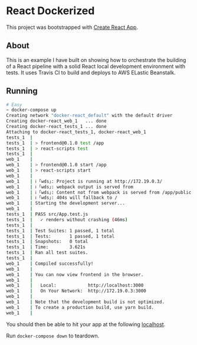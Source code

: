 # React Dockerized
This project was bootstrapped with [Create React App](https://github.com/facebook/create-react-app).

## About
This is an example I have built on showing how to orchestrate the building of a React pipeline with a solid React local development environment with tests. It uses Travis CI to build and deploys to AWS ELastic Beanstalk.  

## Running
```sh
# Easy
~ docker-compose up
Creating network "docker-react_default" with the default driver
Creating docker-react_web_1   ... done
Creating docker-react_tests_1 ... done
Attaching to docker-react_tests_1, docker-react_web_1
tests_1  |
tests_1  | > frontend@0.1.0 test /app
tests_1  | > react-scripts test
tests_1  |
web_1    |
web_1    | > frontend@0.1.0 start /app
web_1    | > react-scripts start
web_1    |
web_1    | ℹ ｢wds｣: Project is running at http://172.19.0.3/
web_1    | ℹ ｢wds｣: webpack output is served from
web_1    | ℹ ｢wds｣: Content not from webpack is served from /app/public
web_1    | ℹ ｢wds｣: 404s will fallback to /
web_1    | Starting the development server...
web_1    |
tests_1  | PASS src/App.test.js
tests_1  |   ✓ renders without crashing (46ms)
tests_1  |
tests_1  | Test Suites: 1 passed, 1 total
tests_1  | Tests:       1 passed, 1 total
tests_1  | Snapshots:   0 total
tests_1  | Time:        3.621s
tests_1  | Ran all test suites.
tests_1  |
web_1    | Compiled successfully!
web_1    |
web_1    | You can now view frontend in the browser.
web_1    |
web_1    |   Local:            http://localhost:3000
web_1    |   On Your Network:  http://172.19.0.3:3000
web_1    |
web_1    | Note that the development build is not optimized.
web_1    | To create a production build, use yarn build.
web_1    |
```
You should then be able to hit your app at the following [localhost](localhost:3000).

Run `docker-compose down` to teardown.
